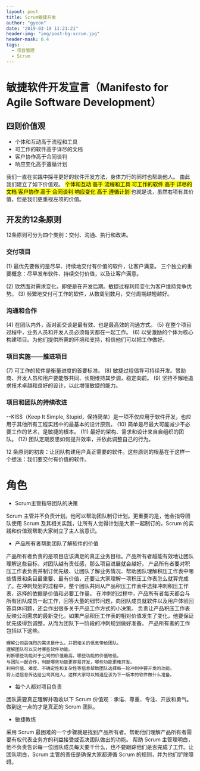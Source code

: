 ```yaml
---
layout: post
title: Scrum敏捷开发
author: "gyeon"
date: "2019-03-19 11:21:21"
header-img: "img/post-bg-scrum.jpg"
header-mask: 0.4
tags:
  - 项目管理
  - Scrum
---
```


# 敏捷软件开发宣言（Manifesto for Agile Software Development） 
## 四则价值观 
* 个体和互动高于流程和工具
* 可工作的软件高于详尽的文档
* 客户协作高于合同谈判
* 响应变化高于遵循计划


我们一直在实践中探寻更好的软件开发方法，身体力行的同时也帮助他人。
由此我们建立了如下价值观。
<mark>
    个体和互动      高于    流程和工具
    可工作的软件    高于    详尽的文档
    客户协作        高于    合同谈判
    响应变化        高于    遵循计划
</mark>
也就是说，虽然右项有其价值，但是我们更重视左项的价值。

## 开发的12条原则

12条原则可分为四个类别：交付、沟通、执行和改进。

### 交付项目
(1)	最优先要做的是尽早、持续地交付有价值的软件，让客户满意。
三个独立的重要概念：尽早发布软件、持续交付价值，以及让客户满意。

(2)	欣然面对需求变化，即使是在开发后期。敏捷过程利用变化为客户维持竞争优势。
(3)	频繁地交付可工作的软件，从数周到数月，交付周期越短越好。

### 沟通和合作
(4)	在团队内外，面对面交谈是最有效、也是最高效的沟通方式。
(5)	在整个项目过程中，业务人员和开发人员必须每天都在一起工作。
(6)	以受激励的个体为核心构建项目。为他们提供所需的环境和支持，相信他们可以把工作做好。

### 项目实施——推进项目
(7)	可工作的软件是衡量进度的首要标准。
(8)	敏捷过程倡导可持续开发。赞助商、开发人员和用户要能够共同、长期维持其步调，稳定向前。
(9)	坚持不懈地追求技术卓越和良好的设计，以此增强敏捷的能力。

### 项目和团队的持续改进
--KISS（Keep It Simple, Stupid，保持简单）是一项不仅应用于软件开发，也应用于其他所有工程实践中的最基本的设计原则。
(10)	简单是尽最大可能减少不必要工作的艺术，是敏捷的根本。
(11)	最好的架构、需求和设计来自自组织的团队。
(12)	团队定期反思如何提升效率，并依此调整自己的行为。

12 条原则的初衷：让团队构建用户真正需要的软件。这些原则的根基在于这样一个想法：我们要交付有价值的软件。


# 角色

* Scrum主管指导团队的决策

Scrum 主管并不负责计划。他可以帮助团队制订计划。更重要的是，他会指导团队使用 Scrum 及其相关实践，让所有人觉得计划是大家一起制订的。Scrum 的实践和价值观帮助大家树立了主人翁意识。

* 产品所有者帮助团队了解软件的价值

产品所有者负责的是项目应该满足的真正业务目标。产品所有者越能有效地让团队理解这些目标，对团队越有责任感，那么项目进展就会越好。
产品所有者要对积压工作表负责并制订优先级、让团队了解业务情况、帮助团队理解积压工作表中哪些情景和条目最重要、最有价值，还要让大家理解一项积压工作表怎么就算完成了。在冲刺规划的过程中，整个团队共同从产品积压工作表中选择冲刺积压工作表，选择的依据是价值和必要工作量。
在冲刺的过程中，产品所有者每天都会与所有团队成员一起工作，回答大量的细节问题，向团队成员就软件以及用户体验回答具体问题，还会作出很多关于产品工作方式的小决策。
负责让产品积压工作表反映公司需求的最新变化。如果产品积压工作表的相对价值发生了变化，他要保证优先级得到调整，从而为团队下一阶段的冲刺规划做好准备。
产品所有者的工作包括以下这些。

    理解公司最强烈的需求是什么，并把相关的信息带给团队。
    理解团队可以交付哪些软件功能。
    判断哪些功能对于公司的价值最高，哪些功能的价值较低。
    与团队一起合作，判断哪些功能更容易开发，哪些功能更难开发。
    利用价值、难度、不确定性和复杂性等信息帮助团队选择每一轮冲刺中要开发的功能。
    将上述信息传达给公司其他人，这样大家可以知道应该为下一版本的软件做什么准备。


* 每个人都对项目负责

团队需要真正理解并吸收以下 Scrum 价值观：承诺、尊重、专注、开放和勇气。
做到这一点的才是真正的 Scrum 团队。


* 敏捷教练

采用 Scrum 最困难的一个步骤就是找到产品所有者。帮助他们理解产品所有者需要有权代表业务方的利益接受或否决团队做出的功能。
帮助 Scrum 主管理明白，他不负责告诉每一位团队成员每天要干什么，也不要跟踪他们是否完成了工作。让团队明白，Scrum 主管的责任是确保大家都遵循 Scrum 的规则，并为他们铲除障碍。
